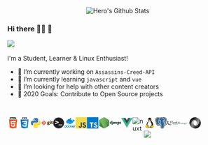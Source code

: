 <p align="center">
  <img alt="Hero's Github Stats" src="https://github-readme-stats.vercel.app/api?username=bayek0fsiwa&show_icons=true&count_private=true" />
</p>




### Hi there 👋🏻 👀

![](https://komarev.com/ghpvc/?username=bayek0fsiwa)

I'm a Student, Learner & Linux Enthusiast!
<!--
- 🔭 I’m currently working on ... 
- 👯 I’m looking to collaborate on ...
- 💬 Ask me about ...
- 📫 How to reach me: ...
- 😄 Pronouns: ...
- ⚡ Fun fact: ...-->
- 🔭 I’m currently working on `Assassins-Creed-API`
- 🌱 I’m currently learning `javascript` and `vue`
- 🤔 I’m looking for help with other content creators
- 🥅 2020 Goals: Contribute to Open Source projects

<!--
**Languages and Tools:**  -->
</br>

[<img align="left" alt="HTML5" width="26px" src="https://raw.githubusercontent.com/github/explore/80688e429a7d4ef2fca1e82350fe8e3517d3494d/topics/html/html.png" />](https://www.google.com/search?&q=HTML5)
[<img align="left" alt="CSS3" width="26px" src="https://raw.githubusercontent.com/github/explore/80688e429a7d4ef2fca1e82350fe8e3517d3494d/topics/css/css.png" />](https://www.google.com/search?&q=CSS)
[<img align="left" alt="Python" width="26px" src="https://raw.githubusercontent.com/PKief/vscode-material-icon-theme/master/icons/python.svg" />](https://www.google.com/search?&q=Python)
[<img align="left" alt="Git" width="26px" src="https://raw.githubusercontent.com/github/explore/80688e429a7d4ef2fca1e82350fe8e3517d3494d/topics/git/git.png" />](https://www.google.com/search?&q=Git)
[<img align="left" alt="Terminal" width="26px" src="https://raw.githubusercontent.com/github/explore/80688e429a7d4ef2fca1e82350fe8e3517d3494d/topics/terminal/terminal.png" />](https://www.google.com/search?&q=command+line+interface)
[<img align="left" alt="Terminal" width="26px" src="https://raw.githubusercontent.com/github/explore/80688e429a7d4ef2fca1e82350fe8e3517d3494d/topics/docker/docker.png" />](https://www.google.com/search?&q=docker)
[<img align="left" alt="javascript" width="26px" src="https://raw.githubusercontent.com/github/explore/80688e429a7d4ef2fca1e82350fe8e3517d3494d/topics/javascript/javascript.png" />](https://www.google.com/search?&q=javascript)
[<img align="left" alt="typescript" width="26px" src="https://raw.githubusercontent.com/github/explore/80688e429a7d4ef2fca1e82350fe8e3517d3494d/topics/typescript/typescript.png" />](https://www.google.com/search?&q=typescript)
[<img align="left" alt="nodejs" width="26px" src="https://raw.githubusercontent.com/github/explore/80688e429a7d4ef2fca1e82350fe8e3517d3494d/topics/nodejs/nodejs.png" />](https://www.google.com/search?&q=nodejs)
[<img align="left" alt="django" width="26px" src="https://raw.githubusercontent.com/github/explore/80688e429a7d4ef2fca1e82350fe8e3517d3494d/topics/django/django.png" />](https://www.google.com/search?&q=django)
[<img align="left" alt="vue" width="26px" src="https://raw.githubusercontent.com/github/explore/80688e429a7d4ef2fca1e82350fe8e3517d3494d/topics/vue/vue.png" />](https://www.google.com/search?&q=vue)
[<img align="left" alt="nuxt" width="26px" src="https://camo.githubusercontent.com/06b2f979b4fbab8f1822cab69783700f0afa1f90/68747470733a2f2f6e7578746a732e6f72672f6d6574615f3430302e706e67" />](https://www.google.com/search?&q=nuxtjs)
[<img align="left" alt="linux" width="26px" src="https://raw.githubusercontent.com/github/explore/80688e429a7d4ef2fca1e82350fe8e3517d3494d/topics/linux/linux.png" />](https://www.google.com/search?&q=linux)
[<img align="left" alt="postgresql" width="26px" src="https://raw.githubusercontent.com/github/explore/80688e429a7d4ef2fca1e82350fe8e3517d3494d/topics/postgresql/postgresql.png" />](https://www.google.com/search?&q=postgresql)
[<img align="left" alt="flask" width="26px" src="https://raw.githubusercontent.com/github/explore/80688e429a7d4ef2fca1e82350fe8e3517d3494d/topics/flask/flask.png" />](https://www.google.com/search?&q=flask)
[<img align="left" alt="mongodb" width="26px" src="https://raw.githubusercontent.com/github/explore/80688e429a7d4ef2fca1e82350fe8e3517d3494d/topics/mongodb/mongodb.png" />](https://www.google.com/search?&q=mongodb)
[<img align="left" alt="json" width="26px" src="https://raw.githubusercontent.com/github/explore/80688e429a7d4ef2fca1e82350fe8e3517d3494d/topics/json/json.png" />](https://www.google.com/search?&q=json)</br>


<p align="left">
  <img height="160em" src="https://github-readme-stats.vercel.app/api/top-langs/?username=bayek0fsiwa&layout=compact&theme=vue">
 </p>

<!--
[![Hero's github stats](https://github-readme-stats.vercel.app/api?username=bayek0fsiwa&show_icons=true&hide=contribs&count_private=true&theme=dark)]
[![Top Langs](https://github-readme-stats.vercel.app/api/top-langs/?username=bayek0fsiwa&layout=compact&theme=dark)](https://github.com/baayek0fsiwa/github-readme-stats) 
 <img alt="Top Langs" src="https://github-readme-stats.vercel.app/api/top-langs/?username=bayek0fsiwa&layout=compact)](https://github.com/baayek0fsiwa/github-readme-stats" />
-->










